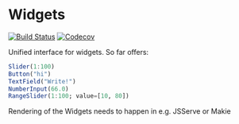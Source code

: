 # Widgets

[![Build Status](https://travis-ci.com/JuliaGizmos/WidgetsBase.jl.svg?branch=master)](https://travis-ci.com/JuliaGizmos/WidgetsBase.jl)
[![Codecov](https://codecov.io/gh/JuliaGizmos/WidgetsBase.jl/branch/master/graph/badge.svg)](https://codecov.io/gh/JuliaGizmos/WidgetsBase.jl)

Unified interface for widgets. So far offers:

```julia
Slider(1:100)
Button("hi")
TextField("Write!")
NumberInput(66.0)
RangeSlider(1:100; value=[10, 80])
```

Rendering of the Widgets needs to happen in e.g. JSServe or Makie
